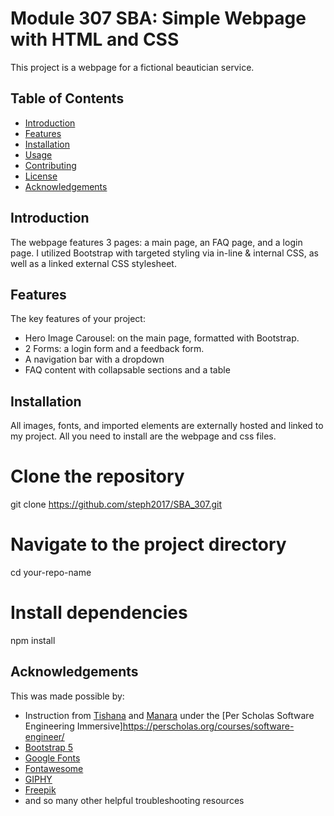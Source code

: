# Module 307 SBA: Simple Webpage with HTML and CSS

This project is a webpage for a fictional beautician service.

## Table of Contents

- [Introduction](#introduction)
- [Features](#features)
- [Installation](#installation)
- [Usage](#usage)
- [Contributing](#contributing)
- [License](#license)
- [Acknowledgements](#acknowledgements)

## Introduction

The webpage features 3 pages: a main page, an FAQ page, and a login page. I utilized Bootstrap with targeted styling via in-line & internal CSS, as well as a linked external CSS stylesheet.
## Features

The key features of your project:
- Hero Image Carousel: on the main page, formatted with Bootstrap.
- 2 Forms: a login form and a feedback form.
- A navigation bar with a dropdown
- FAQ content with collapsable sections and a table

## Installation

All images, fonts, and imported elements are externally hosted and linked to my project. All you need to install are the webpage and css files.


# Clone the repository
git clone https://github.com/steph2017/SBA_307.git

# Navigate to the project directory
cd your-repo-name

# Install dependencies
npm install

## Acknowledgements

This was made possible by:
- Instruction from [Tishana](https://github.com/tishana) and [Manara](https://github.com/Manara-Ali) under the [Per Scholas Software Engineering Immersive]https://perscholas.org/courses/software-engineer/
- [Bootstrap 5](https://getbootstrap.com/)
- [Google Fonts](https://fonts.google.com/)
- [Fontawesome](https://fontawesome.com/)
- [GIPHY](https://giphy.com/)
- [Freepik](https://www.freepik.com/)
- and so many other helpful troubleshooting resources
